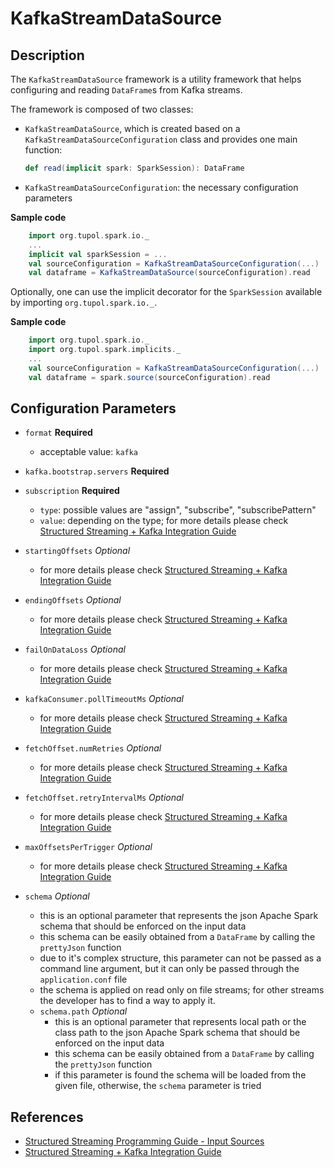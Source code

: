 # KafkaStreamDataSource


## Description

The `KafkaStreamDataSource` framework is a utility framework that helps configuring and reading `DataFrame`s from Kafka streams.

The framework is composed of two classes:
- `KafkaStreamDataSource`, which is created based on a `KafkaStreamDataSourceConfiguration` 
  class and provides one main function:
  ```scala 
  def read(implicit spark: SparkSession): DataFrame
  ```
- `KafkaStreamDataSourceConfiguration`: the necessary configuration parameters

**Sample code**
```scala
    import org.tupol.spark.io._
    ...
    implicit val sparkSession = ...
    val sourceConfiguration = KafkaStreamDataSourceConfiguration(...)
    val dataframe = KafkaStreamDataSource(sourceConfiguration).read
```

Optionally, one can use the implicit decorator for the `SparkSession` available by importing `org.tupol.spark.io._`.

**Sample code**
```scala
    import org.tupol.spark.io._
    import org.tupol.spark.implicits._
    ...
    val sourceConfiguration = KafkaStreamDataSourceConfiguration(...)
    val dataframe = spark.source(sourceConfiguration).read
```


## Configuration Parameters

- `format` **Required**
  - acceptable value: `kafka`
- `kafka.bootstrap.servers` **Required**
- `subscription` **Required**
  - `type`: possible values are "assign", "subscribe", "subscribePattern"
  - `value`: depending on the type; for more details please check [Structured Streaming + Kafka Integration Guide][SSKIG]
- `startingOffsets` *Optional*
  - for more details please check [Structured Streaming + Kafka Integration Guide][SSKIG]
- `endingOffsets` *Optional*
  - for more details please check [Structured Streaming + Kafka Integration Guide][SSKIG]
- `failOnDataLoss` *Optional*
  - for more details please check [Structured Streaming + Kafka Integration Guide][SSKIG]
- `kafkaConsumer.pollTimeoutMs` *Optional*
  - for more details please check [Structured Streaming + Kafka Integration Guide][SSKIG]
- `fetchOffset.numRetries` *Optional*
  - for more details please check [Structured Streaming + Kafka Integration Guide][SSKIG]
- `fetchOffset.retryIntervalMs` *Optional*
  - for more details please check [Structured Streaming + Kafka Integration Guide][SSKIG]
- `maxOffsetsPerTrigger` *Optional*
  - for more details please check [Structured Streaming + Kafka Integration Guide][SSKIG]

- `schema` *Optional*
  - this is an optional parameter that represents the json Apache Spark schema that should be 
    enforced on the input data
  - this schema can be easily obtained from a `DataFrame` by calling the `prettyJson` function
  - due to it's complex structure, this parameter can not be passed as a command line argument,
    but it can only be passed through the `application.conf` file
  - the schema is applied on read only on file streams; for other streams the developer has to 
    find a way to apply it. 
  - `schema.path` *Optional*
    - this is an optional parameter that represents local path or the class path to the json 
      Apache Spark schema that should be enforced on the input data
    - this schema can be easily obtained from a `DataFrame` by calling the `prettyJson` function
    - if this parameter is found the schema will be loaded from the given file, otherwise, 
      the `schema` parameter is tried



## References

- [Structured Streaming Programming Guide - Input Sources][SSIS]
- [Structured Streaming + Kafka Integration Guide][SSKIG]


[SSIS]: https://spark.apache.org/docs/latest/structured-streaming-programming-guide.html#input-sources
[SSKIG]: https://spark.apache.org/docs/latest/structured-streaming-kafka-integration.html
